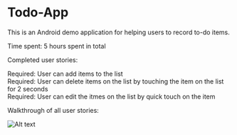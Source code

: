 # Todo-App
This is an Android demo application for helping users to record to-do items.

Time spent: 5 hours spent in total

Completed user stories:

Required: User can add items to the list<br />
Required: User can delete items on the list by touching the item on the list for 2 seconds<br />
Required: User can edit the itmes on the list by quick touch on the item<br />

Walkthrough of all user stories:



![Alt text](https://cloud.githubusercontent.com/assets/1085102/5812138/39ee8964-a018-11e4-9908-d84a059fac83.gif "Demo gif")


